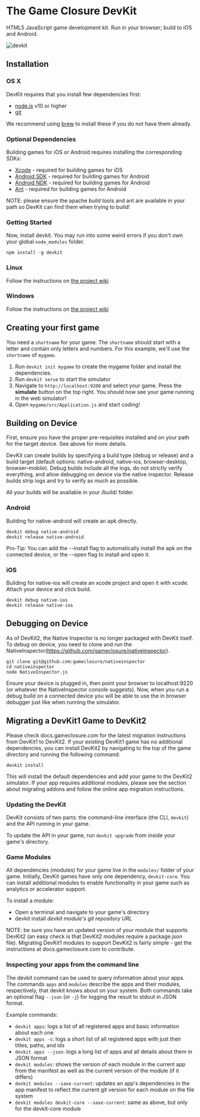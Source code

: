 The Game Closure DevKit
=======================

HTML5 JavaScript game development kit. Run in your browser; build to iOS and
Android.

![devkit](https://cloud.githubusercontent.com/assets/4285147/5399582/7ab4683a-8121-11e4-9f15-6f3b1194b2dc.png)

## Installation

### OS X

DevKit requires that you install few dependencies first:

 * [node.js](http://nodejs.org/) v10 or higher
 * [git](http://git-scm.com/)

We recommend using [brew](http://brew.sh/) to install these if you do not have
them already.

### Optional Dependencies

Building games for iOS or Android requires installing the corresponding SDKs:

 * [Xcode](https://developer.apple.com/xcode/) - required for building games for
   iOS
 * [Android SDK](http://developer.android.com/sdk/index.html) - required for
   building games for Android
 * [Android NDK](https://developer.android.com/tools/sdk/ndk/index.html) -
   required for building games for Android
 * [Ant](http://ant.apache.org/manual/install.html) - required for building
   games for Android

NOTE: please ensure the apache build tools and ant are available in your path so
DevKit can find them when trying to build!

### Getting Started

Now, install devkit. You may run into some weird errors if you don't own your
global `node_modules` folder.

    npm install -g devkit


### Linux
Follow the instructions on [the project wiki](https://github.com/gameclosure/devkit2/wiki/Install-Instructions---Linux)

### Windows
Follow the instructions on [the project wiki](https://github.com/gameclosure/devkit2/wiki/Install-Instructions---Windows)



## Creating your first game

You need a `shortname` for your game.  The `shortname` should start with a
letter and contain only letters and numbers.  For this example, we'll use the
`shortname` of `mygame`.

1. Run `devkit init mygame` to create the mygame folder and install the
   dependencies.
2. Run `devkit serve` to start the simulator
3. Navigate to `http://localhost:9200` and select your game. Press the
   **simulate** button on the top right. You should now see your game running in
   the web simulator!
4. Open `mygame/src/Application.js` and start coding!

## Building on Device
First, ensure you have the proper pre-requisites installed and on your path for
the target device. See above for more details.

DevKit can create builds by specifying a build type (debug or release) and a
build target (default options:
native-android, native-ios, browser-desktop, browser-mobile). Debug builds
include all the logs, do not strictly verify everything, and allow debugging on
device via the native inspector. Release builds strip logs and try to verify as
much as possible.

All your builds will be available in your <game-folder>/build/<build-type>
folder.

### Android
Building for native-android will create an apk directly.
```
devkit debug native-android
devkit release native-android
```

Pro-Tip: You can add the --install flag to automatically install the apk on the
connected device, or the --open flag to install and open it.

### iOS
Building for native-ios will create an xcode project and open it with xcode.
Attach your device and click build.
```
devkit debug native-ios
devkit release native-ios
```


## Debugging on Device
As of DevKit2, the Native Inspector is no longer packaged with DevKit itself. To
debug on device, you need to clone and run the
NativeInspector(https://github.com/gameclosure/nativeinspector).

```
git clone git@github.com:gameclosure/nativeinspector
cd nativeinspector
node NativeInspector.js
```

Ensure your device is plugged in, then point your browser to localhost:9220 (or
whatever the NativeInspector console suggests). Now, when you run a debug build
on a connected device you will be able to use the in browser debugger just like
when running the simulator.


## Migrating a DevKit1 Game to DevKit2

Please check docs.gameclosure.com for the latest migration instructions from
DevKit1 to DevKit2. If your existing DevKit1 game has no additional
dependencies, you can install DevKit2 by navigating to the top of the game
directory and running the following command:

```
devkit install
```

This will install the default dependencies and add your game to the DevKit2
simulator. If your app requires additional modules, please see the section about
migrating addons and follow the online app migration instructions.


### Updating the DevKit

DevKit consists of two parts: the command-line interface (the CLI, `devkit`) and
the API running in your game.

To update the API in your game, run `devkit upgrade` from inside your game's
directory.

### Game Modules

All dependencies (modules) for your game live in the `modules/` folder of your
game.  Initially, DevKit games have only one dependency, `devkit-core`.  You can
install additional modules to enable functionality in your game such as
analytics or accelerator support.

To install a module:
 * Open a terminal and navigate to your game's directory
 * devkit install _devkit module's git repository URL_

NOTE: be sure you have an updated version of your module that supports DevKit2
(an easy check is that DevKit2 modules require a package.json file). Migrating
DevKit1 modules to support DevKit2 is fairly simple - get the instructions
at docs.gameclosure.com to contribute.

### Inspecting your apps from the command line

The devkit command can be used to query information about your apps.  The
commands `apps` and `modules` describe the apps and their modules, respectively,
that devkit knows about on your system.  Both commands take an optional
flag `--json` (or `-j`) for logging the result to stdout in JSON
format.

Example commands:
 * `devkit apps`: logs a list of all registered apps and basic information about
   each one
 * `devkit apps -s`: logs a short list of all registered apps with just their
   titles, paths, and ids
 * `devkit apps --json`: logs a long list of apps and all details about them in
   JSON format
 * `devkit modules`: shows the version of each module in the current app from
   the manifest as well as the current version of the module (if it differs)
 * `devkit modules --save-current`: updates an app's dependencies in the app
   manifest to reflect the current git version for each module on the file
   system
 * `devkit modules devkit-core --save-current`: same as above, but only for the
   devkit-core module
